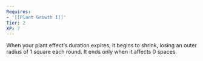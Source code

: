```yaml
---
Requires:
- '[[Plant Growth I]]'
Tier: 2
XP: 7
---
```


When your plant effect’s duration expires, it begins to shrink, losing an outer radius of 1 square each round. It ends only when it affects 0 spaces.